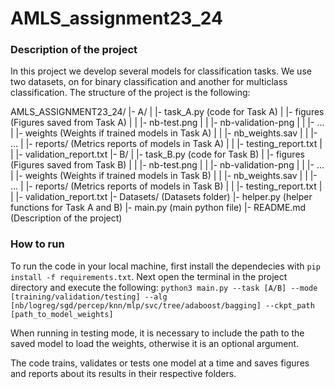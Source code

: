 # AMLS_assignment23_24

### Description of the project

In this project we develop several models for classification tasks. We use two datasets, on for binary classification and another for multiclass classification. The structure of the project is the following:

AMLS_ASSIGNMENT23_24/
|- A/
|  |- task_A.py (code for Task A)
|  |- figures (Figures saved from Task A)
|  |  |- nb-test.png
|  |  |- nb-validation-png
|  |  |- ...
|  |- weights (Weights if trained models in Task A)
|  |  |- nb_weights.sav
|  |  |- ...
|  |- reports/ (Metrics reports of models in Task A)
|  |  |- testing_report.txt
|  |  |- validation_report.txt
|- B/
|  |- task_B.py (code for Task B)
|  |- figures (Figures saved from Task B)
|  |  |- nb-test.png
|  |  |- nb-validation-png
|  |  |- ...
|  |- weights (Weights if trained models in Task B)
|  |  |- nb_weights.sav
|  |  |- ...
|  |- reports/ (Metrics reports of models in Task B)
|  |  |- testing_report.txt
|  |  |- validation_report.txt
|- Datasets/ (Datasets folder)
|- helper.py (helper functions for Task A and B)
|- main.py (main python file)
|- README.md (Description of the project)

### How to run

To run the code in your local machine, first install the dependecies with `pip install -f requirements.txt`. Next open the terminal in the project directory and execute the following:
`python3 main.py --task [A/B] --mode [training/validation/testing] --alg [nb/logreg/sgd/percep/knn/mlp/svc/tree/adaboost/bagging] --ckpt_path [path_to_model_weights]`

When running in testing mode, it is necessary to include the path to the saved model to load the weights, otherwise it is an optional argument.

The code trains, validates or tests one model at a time and saves figures and reports about its results in their respective folders.